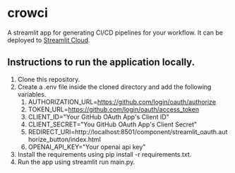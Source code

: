 # crowci

A streamlit app for generating CI/CD pipelines for your workflow. It can be deployed to [Streamlit Cloud](https://streamlit.io/cloud).

## Instructions to run the application locally.
1. Clone this repository.
2. Create a .env file inside the cloned directory and add the following variables.
    1. AUTHORIZATION_URL=https://github.com/login/oauth/authorize
    2. TOKEN_URL=https://github.com/login/oauth/access_token
    3. CLIENT_ID="Your GitHub OAuth App's Client ID"
    4. CLIENT_SECRET="You GitHub OAuth App's Client Secret"
    5. REDIRECT_URI=http://localhost:8501/component/streamlit_oauth.authorize_button/index.html
    6. OPENAI_API_KEY="Your openai api key"
3. Install the requirements using pip install -r requirements.txt.
4. Run the app using streamlit run main.py.
